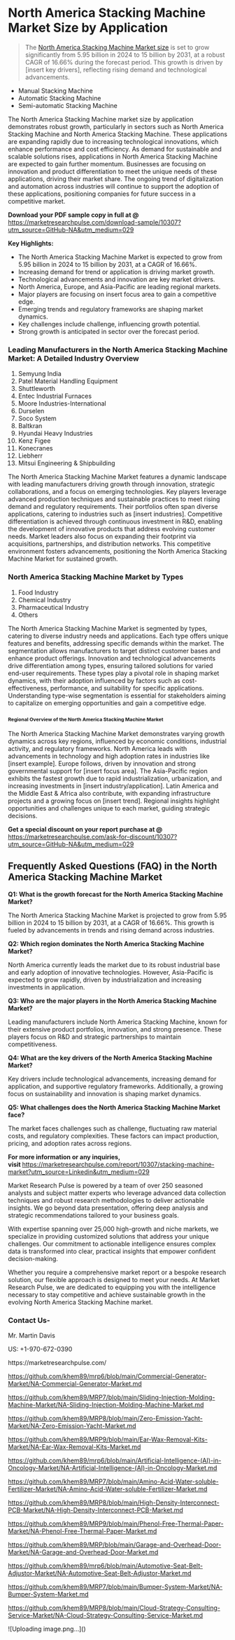 <h1>North America Stacking Machine Market&nbsp;Size by Application</h1><blockquote><p>The <a href="https://marketresearchpulse.com/download-sample/10307?utm_source=GitHub-NA&amp;utm_medium=029">North America Stacking Machine Market size</a> is set to grow significantly from 5.95 billion in 2024 to 15 billion by 2031, at a robust CAGR of 16.66% during the forecast period. This growth is driven by [insert key drivers], reflecting rising demand and technological advancements.</p></blockquote><ul><li>Manual Stacking Machine<li> Automatic Stacking Machine<li> Semi-automatic Stacking Machine</li></ul><p>The North America Stacking Machine market size by application demonstrates robust growth, particularly in sectors such as North America Stacking Machine and North America Stacking Machine. These applications are expanding rapidly due to increasing technological innovations, which enhance performance and cost efficiency. As demand for sustainable and scalable solutions rises, applications in North America Stacking Machine are expected to gain further momentum. Businesses are focusing on innovation and product differentiation to meet the unique needs of these applications, driving their market share. The ongoing trend of digitalization and automation across industries will continue to support the adoption of these applications, positioning companies for future success in a competitive market.</p><p><strong>Download your PDF sample copy in full at @ </strong><a href="https://marketresearchpulse.com/download-sample/10307?utm_source=GitHub-NA&amp;utm_medium=029">https://marketresearchpulse.com/download-sample/10307?utm_source=GitHub-NA&amp;utm_medium=029</a></p><p><strong>Key Highlights: </strong></p><ul><li>The North America Stacking Machine Market is expected to grow from 5.95 billion in 2024 to 15 billion by 2031, at a CAGR of 16.66%.</li><li>Increasing demand for trend or application is driving market growth.</li><li>Technological advancements and innovation are key market drivers.</li><li>North America, Europe, and Asia-Pacific are leading regional markets.</li><li>Major players are focusing on insert focus area to gain a competitive edge.</li><li>Emerging trends and regulatory frameworks are shaping market dynamics.</li><li>Key challenges include challenge, influencing growth potential.</li><li>Strong growth is anticipated in sector over the forecast period.</li></ul><h3>Leading Manufacturers in the North America Stacking Machine Market: A Detailed Industry Overview</h3><ol><li>Semyung India</li><li>Patel Material Handling Equipment</li><li>Shuttleworth</li><li>Entec Industrial Furnaces</li><li>Moore Industries-International</li><li>Durselen</li><li>Soco System</li><li>Baltkran</li><li>Hyundai Heavy Industries</li><li>Kenz Figee</li><li>Konecranes</li><li>Liebherr</li><li>Mitsui Engineering & Shipbuilding</li></ol><div class="flex max-w-full flex-col flex-grow"><div class="min-h-8 text-message flex w-full flex-col items-end gap-2 whitespace-normal break-words [.text-message+&amp;]:mt-5" dir="auto" data-message-author-role="assistant" data-message-id="fd8432e4-4910-450d-b182-61b7bfb0a01f" data-message-model-slug="gpt-4o"><div class="flex w-full flex-col gap-1 empty:hidden first:pt-[3px]"><div class="markdown prose w-full break-words dark:prose-invert light"><p>The North America Stacking Machine Market features a dynamic landscape with leading manufacturers driving growth through innovation, strategic collaborations, and a focus on emerging technologies. Key players leverage advanced production techniques and sustainable practices to meet rising demand and regulatory requirements. Their portfolios often span diverse applications, catering to industries such as [insert industries]. Competitive differentiation is achieved through continuous investment in R&amp;D, enabling the development of innovative products that address evolving customer needs. Market leaders also focus on expanding their footprint via acquisitions, partnerships, and distribution networks. This competitive environment fosters advancements, positioning the North America Stacking Machine Market for sustained growth.</p></div></div></div></div><h3>North America Stacking Machine Market by Types</h3><ol><li>Food Industry<li> Chemical Industry<li> Pharmaceutical Industry<li> Others</li></ol><div class="flex max-w-full flex-col flex-grow"><div class="min-h-8 text-message flex w-full flex-col items-end gap-2 whitespace-normal break-words [.text-message+&amp;]:mt-5" dir="auto" data-message-author-role="assistant" data-message-id="084470be-0bb7-4664-bddf-5156b4f41249" data-message-model-slug="gpt-4o-mini"><div class="flex w-full flex-col gap-1 empty:hidden first:pt-[3px]"><div class="markdown prose w-full break-words dark:prose-invert light"><p>The North America Stacking Machine Market is segmented by types, catering to diverse industry needs and applications. Each type offers unique features and benefits, addressing specific demands within the market. The segmentation allows manufacturers to target distinct customer bases and enhance product offerings. Innovation and technological advancements drive differentiation among types, ensuring tailored solutions for varied end-user requirements. These types play a pivotal role in shaping market dynamics, with their adoption influenced by factors such as cost-effectiveness, performance, and suitability for specific applications. Understanding type-wise segmentation is essential for stakeholders aiming to capitalize on emerging opportunities and gain a competitive edge.</p></div></div></div></div><h3><span style="font-size: 11px;">Regional Overview of the North America Stacking Machine Market</span></h3><div class="flex max-w-full flex-col flex-grow"><div class="min-h-8 text-message flex w-full flex-col items-end gap-2 whitespace-normal break-words [.text-message+&amp;]:mt-5" dir="auto" data-message-author-role="assistant" data-message-id="e9038762-ce64-4e30-91c9-9bd413514231" data-message-model-slug="gpt-4o-mini"><div class="flex w-full flex-col gap-1 empty:hidden first:pt-[3px]"><div class="markdown prose w-full break-words dark:prose-invert light"><p>The North America Stacking Machine Market demonstrates varying growth dynamics across key regions, influenced by economic conditions, industrial activity, and regulatory frameworks. North America leads with advancements in technology and high adoption rates in industries like [insert example]. Europe follows, driven by innovation and strong governmental support for [insert focus area]. The Asia-Pacific region exhibits the fastest growth due to rapid industrialization, urbanization, and increasing investments in [insert industry/application]. Latin America and the Middle East &amp; Africa also contribute, with expanding infrastructure projects and a growing focus on [insert trend]. Regional insights highlight opportunities and challenges unique to each market, guiding strategic decisions.</p></div></div></div></div><p><strong>Get a special discount on your report purchase at @ </strong><a href="https://marketresearchpulse.com/ask-for-discount/10307?utm_source=GitHub-NA&amp;utm_medium=029">https://marketresearchpulse.com/ask-for-discount/10307?utm_source=GitHub-NA&amp;utm_medium=029</a></p><h2>Frequently Asked Questions (FAQ) in the North America Stacking Machine Market</h2><p><strong>Q1: What is the growth forecast for the North America Stacking Machine Market?</strong></p><p>The North America Stacking Machine Market is projected to grow from 5.95 billion in 2024 to 15 billion by 2031, at a CAGR of 16.66%. This growth is fueled by advancements in trends and rising demand across industries.</p><p><strong>Q2: Which region dominates the North America Stacking Machine Market?</strong></p><p>North America currently leads the market due to its robust industrial base and early adoption of innovative technologies. However, Asia-Pacific is expected to grow rapidly, driven by industrialization and increasing investments in application.</p><p><strong>Q3: Who are the major players in the North America Stacking Machine Market?</strong></p><p>Leading manufacturers include North America Stacking Machine, known for their extensive product portfolios, innovation, and strong presence. These players focus on R&amp;D and strategic partnerships to maintain competitiveness.</p><p><strong>Q4: What are the key drivers of the North America Stacking Machine Market?</strong></p><p>Key drivers include technological advancements, increasing demand for application, and supportive regulatory frameworks. Additionally, a growing focus on sustainability and innovation is shaping market dynamics.</p><p><strong>Q5: What challenges does the North America Stacking Machine Market face?</strong></p><p>The market faces challenges such as challenge, fluctuating raw material costs, and regulatory complexities. These factors can impact production, pricing, and adoption rates across regions.</p><p><strong>For more information or any inquiries, visit&nbsp;</strong><a href="https://marketresearchpulse.com/report/10307/stacking-machine-market?utm_source=Linkedin&utm_medium=029">https://marketresearchpulse.com/report/10307/stacking-machine-market?utm_source=Linkedin&utm_medium=029</a></p><p>Market Research Pulse is powered by a team of over 250 seasoned analysts and subject matter experts who leverage advanced data collection techniques and robust research methodologies to deliver actionable insights. We go beyond data presentation, offering deep analysis and strategic recommendations tailored to your business goals.</p><p>With expertise spanning over 25,000 high-growth and niche markets, we specialize in providing customized solutions that address your unique challenges. Our commitment to actionable intelligence ensures complex data is transformed into clear, practical insights that empower confident decision-making.</p><p>Whether you require a comprehensive market report or a bespoke research solution, our flexible approach is designed to meet your needs. At Market Research Pulse, we are dedicated to equipping you with the intelligence necessary to stay competitive and achieve sustainable growth in the evolving North America Stacking Machine market.</p><h3><strong>Contact Us-</strong></h3><p>Mr. Martin Davis</p><p>US: +1-970-672-0390</p><p>https://marketresearchpulse.com/</p><p><a href="https://github.com/khem89/mrp6/blob/main/Commercial-Generator-Market/NA-Commercial-Generator-Market.md">https://github.com/khem89/mrp6/blob/main/Commercial-Generator-Market/NA-Commercial-Generator-Market.md</a></p><p><a href="https://github.com/khem89/MRP7/blob/main/Sliding-Injection-Molding-Machine-Market/NA-Sliding-Injection-Molding-Machine-Market.md">https://github.com/khem89/MRP7/blob/main/Sliding-Injection-Molding-Machine-Market/NA-Sliding-Injection-Molding-Machine-Market.md</a></p><p><a href="https://github.com/khem89/MRP8/blob/main/Zero-Emission-Yacht-Market/NA-Zero-Emission-Yacht-Market.md">https://github.com/khem89/MRP8/blob/main/Zero-Emission-Yacht-Market/NA-Zero-Emission-Yacht-Market.md</a></p><p><a href="https://github.com/khem89/MRP9/blob/main/Ear-Wax-Removal-Kits-Market/NA-Ear-Wax-Removal-Kits-Market.md">https://github.com/khem89/MRP9/blob/main/Ear-Wax-Removal-Kits-Market/NA-Ear-Wax-Removal-Kits-Market.md</a></p><p><a href="https://github.com/khem89/mrp6/blob/main/Artificial-Intelligence-(AI)-in-Oncology-Market/NA-Artificial-Intelligence-(AI)-in-Oncology-Market.md">https://github.com/khem89/mrp6/blob/main/Artificial-Intelligence-(AI)-in-Oncology-Market/NA-Artificial-Intelligence-(AI)-in-Oncology-Market.md</a></p><p><a href="https://github.com/khem89/MRP7/blob/main/Amino-Acid-Water-soluble-Fertilizer-Market/NA-Amino-Acid-Water-soluble-Fertilizer-Market.md">https://github.com/khem89/MRP7/blob/main/Amino-Acid-Water-soluble-Fertilizer-Market/NA-Amino-Acid-Water-soluble-Fertilizer-Market.md</a></p><p><a href="https://github.com/khem89/MRP8/blob/main/High-Density-Interconnect-PCB-Market/NA-High-Density-Interconnect-PCB-Market.md">https://github.com/khem89/MRP8/blob/main/High-Density-Interconnect-PCB-Market/NA-High-Density-Interconnect-PCB-Market.md</a></p><p><a href="https://github.com/khem89/MRP9/blob/main/Phenol-Free-Thermal-Paper-Market/NA-Phenol-Free-Thermal-Paper-Market.md">https://github.com/khem89/MRP9/blob/main/Phenol-Free-Thermal-Paper-Market/NA-Phenol-Free-Thermal-Paper-Market.md</a></p><p><a href="https://github.com/khem89/MRP/blob/main/Garage-and-Overhead-Door-Market/NA-Garage-and-Overhead-Door-Market.md">https://github.com/khem89/MRP/blob/main/Garage-and-Overhead-Door-Market/NA-Garage-and-Overhead-Door-Market.md</a></p><p><a href="https://github.com/khem89/mrp6/blob/main/Automotive-Seat-Belt-Adjustor-Market/NA-Automotive-Seat-Belt-Adjustor-Market.md">https://github.com/khem89/mrp6/blob/main/Automotive-Seat-Belt-Adjustor-Market/NA-Automotive-Seat-Belt-Adjustor-Market.md</a></p><p><a href="https://github.com/khem89/MRP7/blob/main/Bumper-System-Market/NA-Bumper-System-Market.md">https://github.com/khem89/MRP7/blob/main/Bumper-System-Market/NA-Bumper-System-Market.md</a></p><p><a href="https://github.com/khem89/MRP8/blob/main/Cloud-Strategy-Consulting-Service-Market/NA-Cloud-Strategy-Consulting-Service-Market.md">https://github.com/khem89/MRP8/blob/main/Cloud-Strategy-Consulting-Service-Market/NA-Cloud-Strategy-Consulting-Service-Market.md</a></p>
![Uploading image.png…]()

